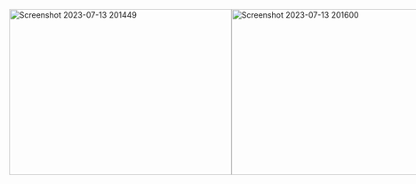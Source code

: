 <div style="display: flex;">
<img height="300" width="400" alt="Screenshot 2023-07-13 201449" src="https://github.com/DinBoy5/Angular-CRM/assets/93730629/e374bb86-73cb-49cb-a521-043f6118366f">
<img  height="300" width="400" alt="Screenshot 2023-07-13 201600" src="https://github.com/DinBoy5/Angular-CRM/assets/93730629/138b6062-7a55-4706-beed-6a9753b78589">
<img height="300" width="400" alt="Screenshot 2023-07-13 203231" src="https://github.com/DinBoy5/Angular-CRM/assets/93730629/929f6c6b-dedc-4911-ab64-54738fea7f7f">
<img height="300" width="400" alt="Screenshot 2023-07-13 203306" src="https://github.com/DinBoy5/Angular-CRM/assets/93730629/eab41f7a-d649-4291-aeac-1507cffc8c6f">


# CRM App
This is a Business Card Management app built with React and Node.js.<br>
This README file explains how to run the app.

 ### Installation<br>
Clone the repository to your local machine.<br>
Make sure to have Node.js installed on your machine.<br>

## Running the App<br>
To run the app, you need to open two terminals:<br>
one for the React server and one for the REST API server.

### React Server<br>
Open a terminal in the root directory of the project.<br>
Install dependencies by running "npm install"<br>
Run "npm start" to start the React server.

### REST API Server<br>
Open another terminal in the root directory of the project.<br>
Navigate to the "server" directory.<br>
Install dependencies by running "npm install"<br>
Run "npm start" to start the Node.js server.<br>

The app should now be running and you can access it by navigating to http://localhost:3000 in your browser.<br>
If you encounter any issues, please refer to the documentation or raise an issue on the repository.
